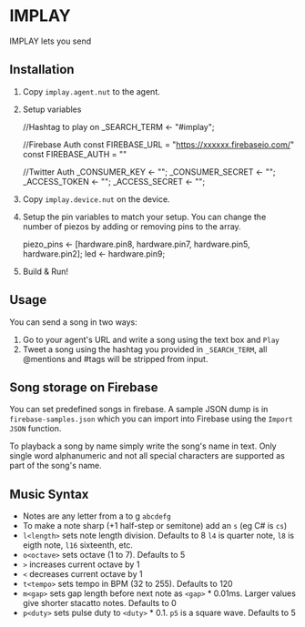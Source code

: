 # IMPLAY

IMPLAY lets you send 

## Installation

1. Copy `implay.agent.nut` to the agent.
2. Setup variables

    //Hashtag to play on
    _SEARCH_TERM <- "#implay";

    //Firebase Auth
    const FIREBASE_URL = "https://xxxxxx.firebaseio.com/"
    const FIREBASE_AUTH = ""

    //Twitter Auth
    _CONSUMER_KEY <- "";
    _CONSUMER_SECRET <- "";
    _ACCESS_TOKEN <- "";
    _ACCESS_SECRET <- "";

3. Copy `implay.device.nut` on the device.
4. Setup the pin variables to match your setup.
   You can change the number of piezos by adding or removing pins to the array.

    piezo_pins <- [hardware.pin8, hardware.pin7, hardware.pin5, hardware.pin2];
    led <- hardware.pin9;

5. Build & Run!

## Usage

You can send a song in two ways:

1. Go to your agent's URL and write a song using the text box and `Play`
2. Tweet a song using the hashtag you provided in `_SEARCH_TERM`,
   all @mentions and #tags will be stripped from input.

## Song storage on Firebase

You can set predefined songs in firebase.  A sample JSON dump is in 
`firebase-samples.json` which you can import into Firebase using the
`Import JSON` function.

To playback a song by name simply write the song's name in text.
Only single word alphanumeric and not all special characters are supported
as part of the song's name.

## Music Syntax

* Notes are any letter from a to g `abcdefg`
* To make a note sharp (+1 half-step or semitone) add an `s` (eg C# is `cs`)
* `l<length>` sets note length division. Defaults to 8
  `l4` is quarter note, `l8` is eigth note, `l16` sixteenth, etc.
* `o<octave>` sets octave (1 to 7). Defaults to 5
* `>` increases current octave by 1
* `<` decreases current octave by 1
* `t<tempo>` sets tempo in BPM (32 to 255). Defaults to 120
* `m<gap>` sets gap length before next note as `<gap>` * 0.01ms.
  Larger values give shorter stacatto notes. Defaults to 0
* `p<duty>` sets pulse duty to `<duty>` * 0.1.
  `p5` is a square wave. Defaults to 5
